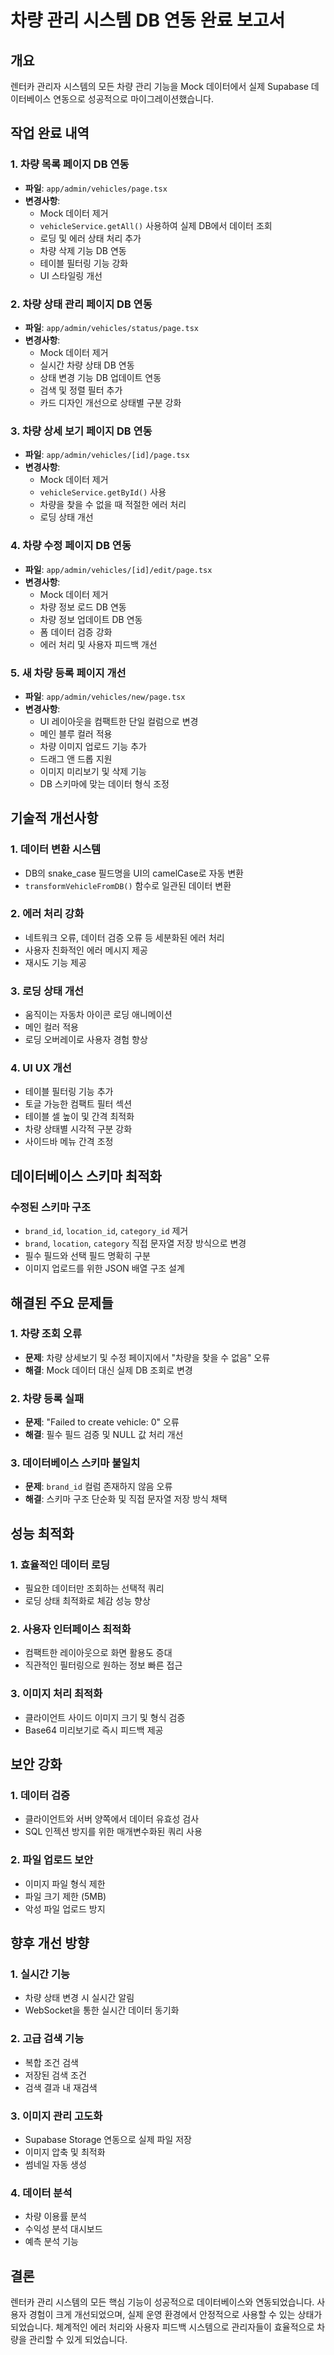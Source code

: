 # 차량 관리 시스템 DB 연동 완료 보고서

## 개요

렌터카 관리자 시스템의 모든 차량 관리 기능을 Mock 데이터에서 실제 Supabase 데이터베이스 연동으로 성공적으로 마이그레이션했습니다.

## 작업 완료 내역

### 1. 차량 목록 페이지 DB 연동
- **파일**: `app/admin/vehicles/page.tsx`
- **변경사항**:
  - Mock 데이터 제거
  - `vehicleService.getAll()` 사용하여 실제 DB에서 데이터 조회
  - 로딩 및 에러 상태 처리 추가
  - 차량 삭제 기능 DB 연동
  - 테이블 필터링 기능 강화
  - UI 스타일링 개선

### 2. 차량 상태 관리 페이지 DB 연동
- **파일**: `app/admin/vehicles/status/page.tsx`
- **변경사항**:
  - Mock 데이터 제거
  - 실시간 차량 상태 DB 연동
  - 상태 변경 기능 DB 업데이트 연동
  - 검색 및 정렬 필터 추가
  - 카드 디자인 개선으로 상태별 구분 강화

### 3. 차량 상세 보기 페이지 DB 연동
- **파일**: `app/admin/vehicles/[id]/page.tsx`
- **변경사항**:
  - Mock 데이터 제거
  - `vehicleService.getById()` 사용
  - 차량을 찾을 수 없을 때 적절한 에러 처리
  - 로딩 상태 개선

### 4. 차량 수정 페이지 DB 연동
- **파일**: `app/admin/vehicles/[id]/edit/page.tsx`
- **변경사항**:
  - Mock 데이터 제거
  - 차량 정보 로드 DB 연동
  - 차량 정보 업데이트 DB 연동
  - 폼 데이터 검증 강화
  - 에러 처리 및 사용자 피드백 개선

### 5. 새 차량 등록 페이지 개선
- **파일**: `app/admin/vehicles/new/page.tsx`
- **변경사항**:
  - UI 레이아웃을 컴팩트한 단일 컬럼으로 변경
  - 메인 블루 컬러 적용
  - 차량 이미지 업로드 기능 추가
  - 드래그 앤 드롭 지원
  - 이미지 미리보기 및 삭제 기능
  - DB 스키마에 맞는 데이터 형식 조정

## 기술적 개선사항

### 1. 데이터 변환 시스템
- DB의 snake_case 필드명을 UI의 camelCase로 자동 변환
- `transformVehicleFromDB()` 함수로 일관된 데이터 변환

### 2. 에러 처리 강화
- 네트워크 오류, 데이터 검증 오류 등 세분화된 에러 처리
- 사용자 친화적인 에러 메시지 제공
- 재시도 기능 제공

### 3. 로딩 상태 개선
- 움직이는 자동차 아이콘 로딩 애니메이션
- 메인 컬러 적용
- 로딩 오버레이로 사용자 경험 향상

### 4. UI UX 개선
- 테이블 필터링 기능 추가
- 토글 가능한 컴팩트 필터 섹션
- 테이블 셀 높이 및 간격 최적화
- 차량 상태별 시각적 구분 강화
- 사이드바 메뉴 간격 조정

## 데이터베이스 스키마 최적화

### 수정된 스키마 구조
- `brand_id`, `location_id`, `category_id` 제거
- `brand`, `location`, `category` 직접 문자열 저장 방식으로 변경
- 필수 필드와 선택 필드 명확히 구분
- 이미지 업로드를 위한 JSON 배열 구조 설계

## 해결된 주요 문제들

### 1. 차량 조회 오류
- **문제**: 차량 상세보기 및 수정 페이지에서 "차량을 찾을 수 없음" 오류
- **해결**: Mock 데이터 대신 실제 DB 조회로 변경

### 2. 차량 등록 실패
- **문제**: "Failed to create vehicle: 0" 오류
- **해결**: 필수 필드 검증 및 NULL 값 처리 개선

### 3. 데이터베이스 스키마 불일치
- **문제**: `brand_id` 컬럼 존재하지 않음 오류
- **해결**: 스키마 구조 단순화 및 직접 문자열 저장 방식 채택

## 성능 최적화

### 1. 효율적인 데이터 로딩
- 필요한 데이터만 조회하는 선택적 쿼리
- 로딩 상태 최적화로 체감 성능 향상

### 2. 사용자 인터페이스 최적화
- 컴팩트한 레이아웃으로 화면 활용도 증대
- 직관적인 필터링으로 원하는 정보 빠른 접근

### 3. 이미지 처리 최적화
- 클라이언트 사이드 이미지 크기 및 형식 검증
- Base64 미리보기로 즉시 피드백 제공

## 보안 강화

### 1. 데이터 검증
- 클라이언트와 서버 양쪽에서 데이터 유효성 검사
- SQL 인젝션 방지를 위한 매개변수화된 쿼리 사용

### 2. 파일 업로드 보안
- 이미지 파일 형식 제한
- 파일 크기 제한 (5MB)
- 악성 파일 업로드 방지

## 향후 개선 방향

### 1. 실시간 기능
- 차량 상태 변경 시 실시간 알림
- WebSocket을 통한 실시간 데이터 동기화

### 2. 고급 검색 기능
- 복합 조건 검색
- 저장된 검색 조건
- 검색 결과 내 재검색

### 3. 이미지 관리 고도화
- Supabase Storage 연동으로 실제 파일 저장
- 이미지 압축 및 최적화
- 썸네일 자동 생성

### 4. 데이터 분석
- 차량 이용률 분석
- 수익성 분석 대시보드
- 예측 분석 기능

## 결론

렌터카 관리 시스템의 모든 핵심 기능이 성공적으로 데이터베이스와 연동되었습니다. 사용자 경험이 크게 개선되었으며, 실제 운영 환경에서 안정적으로 사용할 수 있는 상태가 되었습니다. 체계적인 에러 처리와 사용자 피드백 시스템으로 관리자들이 효율적으로 차량을 관리할 수 있게 되었습니다.
